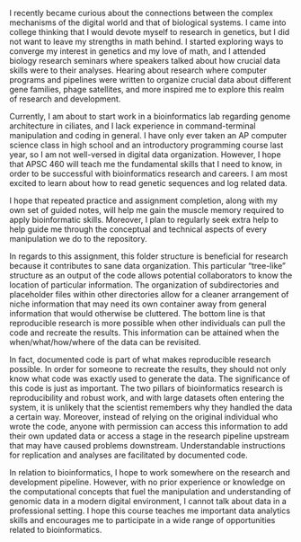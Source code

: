 I recently became curious about the connections between the complex mechanisms of the digital world and that of biological systems. I came into college thinking that I would devote myself to research in genetics, but I did not want to leave my strengths in math behind. I started exploring ways to converge my interest in genetics and my love of math, and I attended biology research seminars where speakers talked about how crucial data skills were to their analyses. Hearing about research where computer programs and pipelines were written to organize crucial data about different gene families, phage satellites, and more inspired me to explore this realm of research and development.

Currently, I am about to start work in a bioinformatics lab regarding genome architecture in ciliates, and I lack experience in command-terminal manipulation and coding in general. I have only ever taken  an AP computer science class in high school and an introductory programming course last year, so I am not well-versed in digital data organization. However, I hope that APSC 460 will teach me the fundamental skills that I need to know, in order to be successful with bioinformatics research and careers. I am most excited to learn about how to read genetic sequences and log related data.

I hope that repeated practice and assignment completion, along with my own set of guided notes, will help me gain the muscle memory required to apply bioinformatic skills. Moreover, I plan to regularly seek extra help to help guide me through the conceptual and technical aspects of every manipulation we do to the repository. 

In regards to this assignment, this folder structure is beneficial for research because it contributes to sane data organization. This particular “tree-like” structure as an output of the code allows potential collaborators to know the location of particular information. The organization of subdirectories and placeholder files within other directories allow for a cleaner arrangement of niche information that may need its own container away from general information that would otherwise be cluttered. The bottom line is that reproducible research is more possible when other individuals can pull the code and recreate the results. This information can be attained when the when/what/how/where of the data can be revisited.

In fact, documented code is part of what makes reproducible research possible. In order for someone to recreate the results, they should not only know what code was exactly used to generate the data. The significance of this code is just as important. The two pillars of bioinformatics research is reproducibility and robust work, and with large datasets often entering the system, it is unlikely that the scientist remembers why they handled the data a certain way. Moreover, instead of relying on the original individual who wrote the code, anyone with permission can access this information to add their own updated data or access a stage in the research pipeline upstream that may have caused problems downstream. Understandable instructions for replication and analyses are facilitated by documented code. 

In relation to bioinformatics, I hope to work somewhere on the research and development pipeline. However, with no prior experience or knowledge on the computational concepts that fuel the manipulation and understanding of genomic data in a modern digital environment, I cannot talk about data in a professional setting. I hope this course teaches me important data analytics skills and encourages me to participate in a wide range of opportunities related to bioinformatics.
